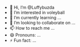 - 👋 Hi, I’m @Luffybuzda
- 👀 I’m interested in voleyball
- 🌱 I’m currently learning ...
- 💞️ I’m looking to collaborate on ...
- 📫 How to reach me ...
- 😄 Pronouns: ...
- ⚡ Fun fact: ...

<!---
Luffybuzda/Luffybuzda is a ✨ special ✨ repository because its `README.md` (this file) appears on your GitHub profile.
You can click the Preview link to take a look at your changes.
--->
